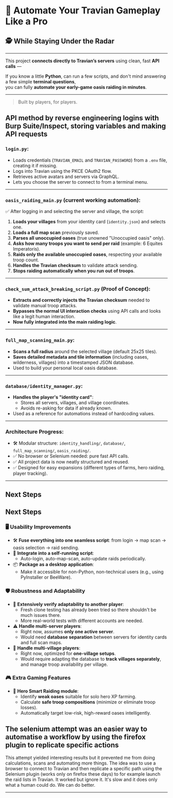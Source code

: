# 🚀 Automate Your Travian Gameplay Like a Pro  
## 🕵️ While Staying Under the Radar

---

This project **connects directly to Travian’s servers** using clean, fast **API calls** —  

If you know a little **Python**, can run a few scripts, and don't mind answering a few simple **terminal questions**,  
you can fully **automate your early-game oasis raiding in minutes**.

---

> Built by players, for players.



## API method by reverse engineering logins with Burp Suite/Inspect, storing variables and making API requests

### `login.py`:
- Loads credentials (`TRAVIAN_EMAIL` and `TRAVIAN_PASSWORD`) from a `.env` file, creating it if missing.
- Logs into Travian using the PKCE OAuth2 flow.
- Retrieves active avatars and servers via GraphQL.
- Lets you choose the server to connect to from a terminal menu.

---

### `oasis_raiding_main.py` (current working automation):

✅ After logging in and selecting the server and village, the script:
1. **Loads your villages** from your identity card (`identity.json`) and selects one.
2. **Loads a full map scan** previously saved.
3. **Parses all unoccupied oases** (true unowned "Unoccupied oasis" only).
4. **Asks how many troops you want to send per raid** (example: 6 Equites Imperatoris).
5. **Raids only the available unoccupied oases**, respecting your available troop count.
6. **Handles the Travian checksum** to validate attack sending.
7. **Stops raiding automatically when you run out of troops**.

---

### `check_sum_attack_breaking_script.py` (Proof of Concept):
- **Extracts and correctly injects the Travian checksum** needed to validate manual troop attacks.
- **Bypasses the normal UI interaction checks** using API calls and looks like a legit human interaction.
- **Now fully integrated into the main raiding logic**.

---

### `full_map_scanning_main.py`:
- **Scans a full radius** around the selected village (default 25x25 tiles).
- **Saves detailed metadata and tile information** (including oases, wilderness, villages) into a timestamped JSON database.
- Used to build your personal local oasis database.

---

### `database/identity_manager.py`:
- **Handles the player's "identity card"**:
  - Stores all servers, villages, and village coordinates.
  - Avoids re-asking for data if already known.
- Used as a reference for automations instead of hardcoding values.

---

### Architecture Progress:
- 🛠️ Modular structure: `identity_handling/`, `database/`, `full_map_scanning/`, `oasis_raiding/`.
- ✅ No browser or Selenium needed: pure fast API calls.
- ✅ All project data is now neatly structured and reused.
- ✅ Designed for easy expansions (different types of farms, hero raiding, player tracking).

---

## Next Steps

## Next Steps

### 🖥 Usability Improvements
- 🛠 **Fuse everything into one seamless script**: from login → map scan → oasis selection → raid sending.
- 🔁 **Integrate into a self-running script**:
  - Auto-login, auto-map-scan, auto-update raids periodically.
- 📦 **Package as a desktop application**:
  - Make it accessible for non-Python, non-technical users (e.g., using PyInstaller or BeeWare).

### 🛡 Robustness and Adaptability
- 🧪 **Extensively verify adaptability to another player**:
  - Fresh clone testing has already been tried so there shouldn't be much issues there.
  - More real-world tests with different accounts are needed.
- ⚠️ **Handle multi-server players**:
  - Right now, assumes **only one active server**.
  - Would need **database separation** between servers for identity cards and full scan maps.
- 🏡 **Handle multi-village players**:
  - Right now, optimized for **one-village setups**.
  - Would require adapting the database to **track villages separately**, and manage troop availability per village.

### 🎮 Extra Gaming Features
- 🦸 **Hero Smart Raiding module**:
  - Identify **weak oases** suitable for solo hero XP farming.
  - Calculate **safe troop compositions** (minimize or eliminate troop losses).
  - Automatically target low-risk, high-reward oases intelligently.



## The selenium attempt was an easier way to automatise a workflow by using the firefox plugin to replicate specific actions
This attempt yielded interesting results but it prevented me from doing calculations, scans and automating more things. 
The idea was to use a browser to connect to Travian and then replicate
a specific path using the Selenium plugin (works only on firefox these days) to for example launch the raid lists in Travian.
It worked but ignore it. It's slow and it does only what a human could do. We can do better.




---

